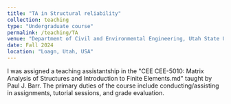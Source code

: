 ```yaml
---
title: "TA in Structural reliability"
collection: teaching
type: "Undergraduate course"
permalink: /teaching/TA
venue: "Department of Civil and Environmental Engineering, Utah State University"
date: Fall 2024
location: "Loagn, Utah, USA"
---
```


I was assigned a teaching assistantship in the "CEE CEE-5010: Matrix Analysis of Structures and Introduction to Finite Elements.md" taught by Paul J. Barr. The primary duties of the course include conducting/assisting in assignments, tutorial sessions, and grade evaluation. 


